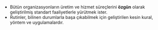 - Bütün organizasyonların üretim ve hizmet süreçlerini **özgün** olarak geliştirilmiş standart faaliyetlerle yürütmek ister.
- Rutinler, bilinen durumlarla başa çıkabilmek için geliştirilen kesin kural, yöntem ve uygulamalardır.